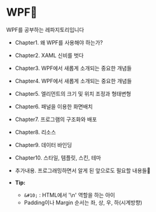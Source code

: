 # WPF🦔

WPF를 공부하는 레파지토리입니다

- Chapter1. 왜 WPF를 사용해야 하는가?

- Chapter2. XAML 신비를 벗다

- Chapter3. WPF에서 새롭게 소개되는 중요한 개념들

- Chapter4. WPF에서 새롭게 소개되는 중요한 개념들

- Chapter5. 엘리먼트의 크기 및 위치 조정과 형태변형 

- Chapter6. 패널을 이용한 화면배치

- Chapter7. 프로그램의 구조화와 배포

- Chapter8. 리소스

- Chapter9. 데이터 바인딩

- Chapter10. 스타일, 템플릿, 스킨, 테마

- 추가내용. 프로그래밍하면서 알게 된 앞으로도 필요할 내용들🦊
- **Tip:**
  - `&#10;` : HTML에서 '\n' 역할을 하는 아이
  - Padding이나 Margin 순서는 좌, 상, 우, 하(시계방향)
